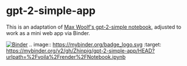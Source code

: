 # gpt-2-simple-app

This is an adaptation of [Max Woolf's gpt-2-simple notebook](https://minimaxir.com/2019/09/howto-gpt2/), adjusted to work as a mini web app via Binder.


[![Binder](https://mybinder.org/badge_logo.svg)](https://mybinder.org/v2/gh/Zhinpig/gpt-2-simple-app/HEAD?urlpath=%2Fvoila%2Frender%2FNotebook.ipynb)
.. image:: https://mybinder.org/badge_logo.svg
 :target: https://mybinder.org/v2/gh/Zhinpig/gpt-2-simple-app/HEAD?urlpath=%2Fvoila%2Frender%2FNotebook.ipynb

